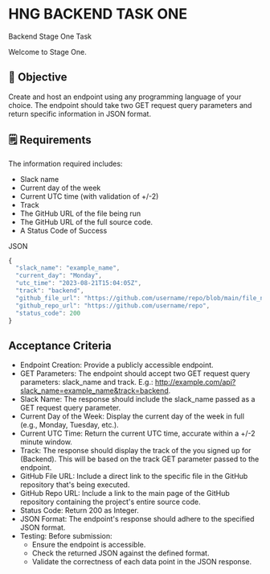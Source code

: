 # HNG BACKEND TASK ONE

Backend Stage One Task

Welcome to Stage One.

## 🎯 Objective

Create and host an endpoint using any programming language of your choice.
The endpoint should take two GET request query parameters and return specific information in JSON format.

## 🗒️ Requirements

The information required includes:
- Slack name
- Current day of the week
- Current UTC time (with validation of +/-2)
- Track
- The GitHub URL of the file being run
- The GitHub URL of the full source code.
- A  Status Code of Success

JSON

```javascript
{
  "slack_name": "example_name",
  "current_day": "Monday",
  "utc_time": "2023-08-21T15:04:05Z",
  "track": "backend",
  "github_file_url": "https://github.com/username/repo/blob/main/file_name.ext",
  "github_repo_url": "https://github.com/username/repo",
  "status_code": 200
}
```

## Acceptance Criteria

- Endpoint Creation: Provide a publicly accessible endpoint.
- GET Parameters: The endpoint should accept two GET request query parameters: slack_name and track.
       E.g.: http://example.com/api?slack_name=example_name&track=backend.
- Slack Name: The response should include the slack_name passed as a GET request query parameter.
- Current Day of the Week: Display the current day of the week in full (e.g., Monday, Tuesday, etc.).
- Current UTC Time: Return the current UTC time, accurate within a +/-2 minute window.
- Track: The response should display the track of the you signed up for (Backend). This will be based on the track GET parameter passed to the endpoint.
- GitHub File URL: Include a direct link to the specific file in the GitHub repository that's being executed.
- GitHub Repo URL: Include a link to the main page of the GitHub repository containing the project's entire source code.
- Status Code: Return 200 as Integer.
- JSON Format: The endpoint's response should adhere to the specified JSON format.
- Testing: Before submission:
    - Ensure the endpoint is accessible.
    - Check the returned JSON against the defined format.
    - Validate the correctness of each data point in the JSON response.
